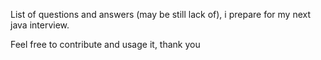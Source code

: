 List of questions and answers (may be still lack of), i prepare for my next java interview.

Feel free to contribute and usage it, thank you
